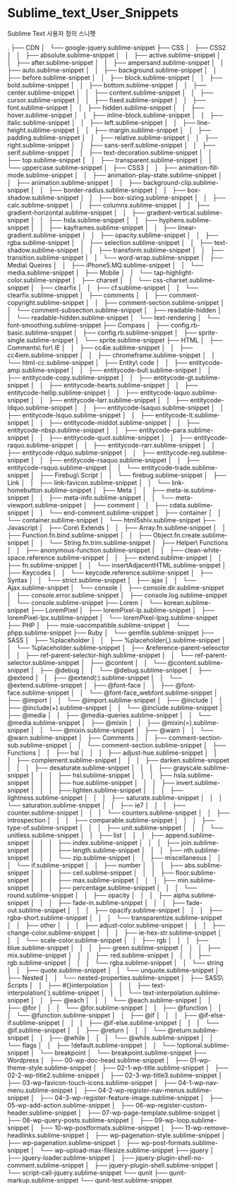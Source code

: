 Sublime_text_User_Snippets
==========================

Sublime Text 사용자 정의 스니펫

.
├── CDN
│   └── google-jquery.sublime-snippet
├── CSS
│   ├── CSS2
│   │   ├── absolute.sublime-snippet
│   │   ├── active.sublime-snippet
│   │   ├── after.sublime-snippet
│   │   ├── ampersand.sublime-snippet
│   │   ├── auto.sublime-snippet
│   │   ├── background.sublime-snippet
│   │   ├── before.sublime-snippet
│   │   ├── block.sublime-snippet
│   │   ├── bold.sublime-snippet
│   │   ├── bottom.sublime-snippet
│   │   ├── center.sublime-snippet
│   │   ├── content.sublime-snippet
│   │   ├── cursor.sublime-snippet
│   │   ├── fixed.sublime-snippet
│   │   ├── font.sublime-snippet
│   │   ├── hidden.sublime-snippet
│   │   ├── hover.sublime-snippet
│   │   ├── inline-block.sublime-snippet
│   │   ├── italic.sublime-snippet
│   │   ├── left.sublime-snippet
│   │   ├── line-height.sublime-snippet
│   │   ├── margin.sublime-snippet
│   │   ├── padding.sublime-snippet
│   │   ├── relative.sublime-snippet
│   │   ├── right.sublime-snippet
│   │   ├── sans-serif.sublime-snippet
│   │   ├── serif.sublime-snippet
│   │   ├── text-decoration.sublime-snippet
│   │   ├── top.sublime-snippet
│   │   ├── transparent.sublime-snippet
│   │   └── uppercase.sublime-snippet
│   ├── CSS3
│   │   ├── animation-fill-mode.sublime-snippet
│   │   ├── animation-play-state.sublime-snippet
│   │   ├── animation.sublime-snippet
│   │   ├── background-clip.sublime-snippet
│   │   ├── border-radius.sublime-snippet
│   │   ├── box-shadow.sublime-snippet
│   │   ├── box-sizing.sublime-snippet
│   │   ├── calc.sublime-snippet
│   │   ├── columns.sublime-snippet
│   │   ├── gradient-horizontal.sublime-snippet
│   │   ├── gradient-vertical.sublime-snippet
│   │   ├── hsla.sublime-snippet
│   │   ├── hyphens.sublime-snippet
│   │   ├── kayframes.sublime-snippet
│   │   ├── linear-gradient.sublime-snippet
│   │   ├── opacity.sublime-snippet
│   │   ├── rgba.sublime-snippet
│   │   ├── selection.sublime-snippet
│   │   ├── text-shadow.sublime-snippet
│   │   ├── transform.sublime-snippet
│   │   ├── transition.sublime-snippet
│   │   └── word-wrap.sublime-snippet
│   ├── Media\ Queires
│   │   ├── iPhone5.MQ.sublime-snippet
│   │   └── media.sublime-snippet
│   ├── Mobile
│   │   └── tap-highlight-color.sublime-snippet
│   ├── charset
│   │   └── css-charset.sublime-snippet
│   ├── clearfix
│   │   ├── cf.sublime-snippet
│   │   └── clearfix.sublime-snippet
│   ├── comments
│   │   ├── comment-copyright.sublime-snippet
│   │   ├── comment-section.sublime-snippet
│   │   └── comment-subsection.sublime-snippet
│   ├── readable-hidden
│   │   └── readable-hidden.sublime-snippet
│   └── text-rendering
│       └── font-smoothing.sublime-snippet
├── Compass
│   ├── config.rb-basic.sublime-snippet
│   ├── config.rb.sublime-snippet
│   ├── sprite-single.sublime-snippet
│   └── sprite.sublime-snippet
├── HTML
│   ├── Comments\ for\ IE
│   │   ├── cc4ie.sublime-snippet
│   │   ├── cc4iem.sublime-snippet
│   │   ├── chromeframe.sublime-snippet
│   │   └── html-cc.sublime-snippet
│   ├── Entity\ code
│   │   ├── entitycode-amp.sublime-snippet
│   │   ├── entitycode-bull.sublime-snippet
│   │   ├── entitycode-copy.sublime-snippet
│   │   ├── entitycode-gt.sublime-snippet
│   │   ├── entitycode-hearts.sublime-snippet
│   │   ├── entitycode-hellip.sublime-snippet
│   │   ├── entitycode-laquo.sublime-snippet
│   │   ├── entitycode-larr.sublime-snippet
│   │   ├── entitycode-ldquo.sublime-snippet
│   │   ├── entitycode-lsaquo.sublime-snippet
│   │   ├── entitycode-lsquo.sublime-snippet
│   │   ├── entitycode-lt.sublime-snippet
│   │   ├── entitycode-middot.sublime-snippet
│   │   ├── entitycode-nbsp.sublime-snippet
│   │   ├── entitycode-para.sublime-snippet
│   │   ├── entitycode-quot.sublime-snippet
│   │   ├── entitycode-raquo.sublime-snippet
│   │   ├── entitycode-rarr.sublime-snippet
│   │   ├── entitycode-rdquo.sublime-snippet
│   │   ├── entitycode-reg.sublime-snippet
│   │   ├── entitycode-rsaquo.sublime-snippet
│   │   ├── entitycode-rsquo.sublime-snippet
│   │   └── entitycode-trade.sublime-snippet
│   ├── Firebug\ Script
│   │   └── firebug.sublime-snippet
│   ├── Link
│   │   ├── link-favicon.sublime-snippet
│   │   └── link-homebutton.sublime-snippet
│   ├── Meta
│   │   ├── meta-ie.sublime-snippet
│   │   ├── meta-info.sublime-snippet
│   │   └── meta-viewport.sublime-snippet
│   ├── comment
│   │   ├── cdata.sublime-snippet
│   │   └── end-comment.sublime-snippet
│   ├── container
│   │   └── container.sublime-snippet
│   └── html5shiv.sublime-snippet
├── Javascript
│   ├── Core\ Extends
│   │   ├── Array.fn.sublime-snippet
│   │   ├── Function.fn.bind.sublime-snippet
│   │   ├── Object.fn.create.sublime-snippet
│   │   └── String.fn.trim.sublime-snippet
│   ├── Helper\ Functions
│   │   ├── anonymous-function.sublime-snippet
│   │   ├── clean-white-space.reference.sublime-snippet
│   │   ├── extend.sublime-snippet
│   │   ├── fn.sublime-snippet
│   │   └── insertAdjacentHTML.sublime-snippet
│   ├── Keycodes
│   │   └── keycode.reference.sublime-snippet
│   ├── Syntax
│   │   └── strict.sublime-snippet
│   ├── ajax
│   │   └── Ajax.sublime-snippet
│   └── console
│       ├── console.dir.sublime-snippet
│       ├── console.error.sublime-snippet
│       ├── console.log.sublime-snippet
│       └── console.sublime-snippet
├── Lorem
│   └── korean.sublime-snippet
├── LoremPixel
│   ├── loremPixel-lp.sublime-snippet
│   ├── loremPixel-lpx.sublime-snippet
│   └── loremPixel-lpxg.sublime-snippet
├── PHP
│   ├── msie-uacompatible.sublime-snippet
│   └── phpp.sublime-snippet
├── Ruby
│   └── gemfile.sublime-snippet
├── SASS
│   ├── %placeholder
│   │   ├── %placeholder(,).sublime-snippet
│   │   └── %placeholder.sublime-snippet
│   ├── &reference-parent-seleoctor
│   │   ├── ref-parent-selector-high.sublime-snippet
│   │   └── ref-parent-selector.sublime-snippet
│   ├── @content
│   │   └── @content.sublime-snippet
│   ├── @debug
│   │   └── @debug.sublime-snippet
│   ├── @extend
│   │   ├── @extend(:).sublime-snippet
│   │   └── @extend.sublime-snippet
│   ├── @font-face
│   │   ├── @font-face.sublime-snippet
│   │   └── @font-face_webfont.sublime-snippet
│   ├── @import
│   │   └── @import.sublime-snippet
│   ├── @include
│   │   ├── @include(+).sublime-snippet
│   │   └── @include.sublime-snippet
│   ├── @media
│   │   ├── @media-queries.sublime-snippet
│   │   └── @media.sublime-snippet
│   ├── @mixin
│   │   ├── @mixin(=).sublime-snippet
│   │   └── @mixin.sublime-snippet
│   ├── @warn
│   │   └── @warn.sublime-snippet
│   ├── Comments
│   │   ├── comment-section-sub.sublime-snippet
│   │   └── comment-section.sublime-snippet
│   ├── Functions
│   │   ├── hsl
│   │   │   ├── adjust-hue.sublime-snippet
│   │   │   ├── complement.sublime-snippet
│   │   │   ├── darken.sublime-snippet
│   │   │   ├── desaturate.sublime-snippet
│   │   │   ├── grayscale.sublime-snippet
│   │   │   ├── hsl.sublime-snippet
│   │   │   ├── hsla.sublime-snippet
│   │   │   ├── hue.sublime-snippet
│   │   │   ├── invert.sublime-snippet
│   │   │   ├── lighten.sublime-snippet
│   │   │   ├── lightness.sublime-snippet
│   │   │   ├── saturate.sublime-snippet
│   │   │   └── saturation.sublime-snippet
│   │   ├── ie7
│   │   │   ├── counter.sublime-snippet
│   │   │   └── counters.sublime-snippet
│   │   ├── introspection
│   │   │   ├── comparable.sublime-snippet
│   │   │   ├── type-of.sublime-snippet
│   │   │   ├── unit.sublime-snippet
│   │   │   └── unitless.sublime-snippet
│   │   ├── list
│   │   │   ├── append.sublime-snippet
│   │   │   ├── index.sublime-snippet
│   │   │   ├── join.sublime-snippet
│   │   │   ├── length.sublime-snippet
│   │   │   ├── nth.sublime-snippet
│   │   │   └── zip.sublime-snippet
│   │   ├── miscellaneous
│   │   │   └── if.sublime-snippet
│   │   ├── number
│   │   │   ├── abs.sublime-snippet
│   │   │   ├── ceil.sublime-snippet
│   │   │   ├── floor.sublime-snippet
│   │   │   ├── max.sublime-snippet
│   │   │   ├── min.sublime-snippet
│   │   │   ├── percentage.sublime-snippet
│   │   │   └── round.sublime-snippet
│   │   ├── opacity
│   │   │   ├── alpha.sublime-snippet
│   │   │   ├── fade-in.sublime-snippet
│   │   │   ├── fade-out.sublime-snippet
│   │   │   ├── opacify.sublime-snippet
│   │   │   ├── rgba-short.sublime-snippet
│   │   │   └── transparentize.sublime-snippet
│   │   ├── other
│   │   │   ├── adjust-color.sublime-snippet
│   │   │   ├── change-color.sublime-snippet
│   │   │   ├── ie-hex-str.sublime-snippet
│   │   │   └── scale-color.sublime-snippet
│   │   ├── rgb
│   │   │   ├── blue.sublime-snippet
│   │   │   ├── green.sublime-snippet
│   │   │   ├── mix.sublime-snippet
│   │   │   ├── red.sublime-snippet
│   │   │   ├── rgb.sublime-snippet
│   │   │   └── rgba.sublime-snippet
│   │   └── string
│   │       ├── quote.sublime-snippet
│   │       └── unquote.sublime-snippet
│   ├── Nested
│   │   └── nested-properties.sublime-snippet
│   ├── SASS\ Scripts
│   │   ├── #{}interpolation
│   │   │   ├── text-interpolation(`).sublime-snippet
│   │   │   └── text-interpolation.sublime-snippet
│   │   ├── @each
│   │   │   └── @each.sublime-snippet
│   │   ├── @for
│   │   │   └── @for.sublime-snippet
│   │   ├── @function
│   │   │   └── @function.sublime-snippet
│   │   ├── @if
│   │   │   ├── @if-else-if.sublime-snippet
│   │   │   ├── @if-else.sublime-snippet
│   │   │   └── @if.sublime-snippet
│   │   ├── @return
│   │   │   └── @return.sublime-snippet
│   │   ├── @while
│   │   │   └── @while.sublime-snippet
│   │   └── flags
│   │       ├── !default.sublime-snippet
│   │       └── !optional.sublime-snippet
│   └── breakpoint
│       └── breakpoint.sublime-snippet
├── Wordpress
│   ├── 00-wp-doc-head.sublime-snippet
│   ├── 01-wp-theme-style.sublime-snippet
│   ├── 02-1-wp-title.sublime-snippet
│   ├── 02-2-wp-title2.sublime-snippet
│   ├── 02-3-wp-title3.sublime-snippet
│   ├── 03-wp-favicon-touch-icons.sublime-snippet
│   ├── 04-1-wp-nav-menu.sublime-snippet
│   ├── 04-2-wp-register-nav-menus.sublime-snippet
│   ├── 04-3-wp-register-feature-image.sublime-snippet
│   ├── 05-wp-add-action.sublime-snippet
│   ├── 06-wp-register-custom-header.sublime-snippet
│   ├── 07-wp-page-template.sublime-snippet
│   ├── 08-wp-query-posts.sublime-snippet
│   ├── 09-wp-loop.sublime-snippet
│   ├── 10-wp-postformats.sublime-snippet
│   ├── 11-wp-remove-headlinks.sublime-snippet
│   ├── wp-pagenation-style.sublime-snippet
│   ├── wp-pagenation.sublime-snippet
│   ├── wp-post-formats.sublime-snippet
│   └── wp-upload-max-filesize.sublime-snippet
├── jquery
│   ├── jquery-loader.sublime-snippet
│   ├── jquery-plugin-shell-no-comment.sublime-snippet
│   ├── jquery-plugin-shell.sublime-snippet
│   └── script-call-jquery.sublime-snippet
└── qunit
    ├── qunit-markup.sublime-snippet
    └── qunit-test.sublime-snippet
